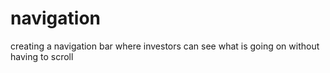 # navigation
creating a navigation bar where investors can see what is going on without having to scroll
